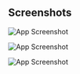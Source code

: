 
## Screenshots

![App Screenshot](https://github.com/HarshGaudani7070/ss/blob/main/khatabook1.png)


![App Screenshot](https://github.com/HarshGaudani7070/ss/blob/main/khatabook2.png)

![App Screenshot](https://github.com/HarshGaudani7070/ss/blob/main/khatabook3.png)